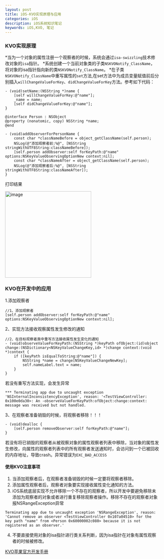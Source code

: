 ```yaml
---
layout: post
title: iOS-KVO实现原理与应用
categories: iOS
description: iOS系统知识笔记
keywords: iOS,KVO, 笔记
---
```


### KVO实现原理
*当为一个对象的属性注册一个观察者的时候，系统会通过`isa-swizzling`技术修改对象的`isa`指针。
*系统创建一个当前对象类的子类`NSKVONotify_ClassName`，将对象的isa指针指向新的类`NSKVONotify_ClassName`。
*在子类`NSKVONotify_ClassName`中重写属性的`set`方法,在set方法中为成员变量赋值前后分别插入`willChangeValueForKey`、`didChangeValueForKey`方法。参考如下代码：
```
- (void)setName:(NSString *)name {
    [self willChangeValueForKey:@"name"];
    _name = name;
    [self didChangeValueForKey:@"name"];
}
```

```
@interface Person : NSObject
@property (nonatomic, copy) NSString *name;
@end
```

```
- (void)addObserverForPersonName {
    const char *classNameBefore = object_getClassName(self.person);
    NSLog(@"添加观察者前:%@", [NSString stringWithUTF8String:classNameBefore]);
    [self.person addObserver:self forKeyPath:@"name" options:NSKeyValueObservingOptionNew context:nil];
    const char *classNameAfter = object_getClassName(self.person);
    NSLog(@"添加观察者后:%@", [NSString stringWithUTF8String:classNameAfter]);
}

```
打印结果

<img width="282" alt="image" src="https://github.com/RunzhuZhao/RunzhuZhao.github.io/assets/70840468/d37c338c-d3de-4f0e-bff1-3bf76c2b59d0">


### KVO在开发中的应用

1.添加观察者
```
//1、添加观察者
[self.person addObserver:self forKeyPath:@"name" options:NSKeyValueObservingOptionNew context:nil];
```
2、实现方法接收观察属性发生修改的通知
```
//2、在目标观察者类中重写方法接收属性发生变化的通知
- (void)observeValueForKeyPath:(NSString *)keyPath ofObject:(id)object change:(NSDictionary<NSKeyValueChangeKey,id> *)change context:(void *)context {
    if ([keyPath isEqualToString:@"name"]) {
        NSString *name = change[NSKeyValueChangeNewKey];
        self.nameLabel.text = name;
    }
}
```
若没有重写方法实现，会发生异常
```
*** Terminating app due to uncaught exception 'NSInternalInconsistencyException', reason: '<TestViewController: 0x100e0da30>: An -observeValueForKeyPath:ofObject:change:context: message was received but not handled.
```
3、在观察者准备销毁的时候，将观察者移除！！！
```
- (void)dealloc {
    [self.person removeObserver:self forKeyPath:@"name"];
}
```
若没有将已销毁的观察者从被观察对象的属性观察者列表中移除，当对象的属性发生修改，向属性的观察者列表中的所有观察者发送通知时，会访问到一个已被回收的内存地址，导致crash。异常错误为`EXC_BAD_ACCESS`

#### 使用KVO注意事项
1. 当添加观察者后，在观察者准备销毁的时候一定要将观察者移除。
2. 添加属性观察者后，观察者对象要实现接收属性变化通知的方法。
3. iOS系统底层实现不允许移除一个不存在的观察者，所以开发中要避免移除未添加为观察者的对象或者进行重复移除观察者操作。移除不存在的观察者对象报NSRangeException异常
```
Terminating app due to uncaught exception 'NSRangeException', reason: 'Cannot remove an observer <TestViewController 0x107a04510> for the key path "name" from <Person 0x60000002c080> because it is not registered as an observer.'
```  
4. 不要直接使用对象的isa指针进行类关系判断，因为isa指针在对象有属性观察者的时候被修改。

[KVO苹果官方开发手册](https://developer.apple.com/library/archive/documentation/Cocoa/Conceptual/KeyValueObserving/KeyValueObserving.html?language=objc#//apple_ref/doc/uid/10000177i)   
